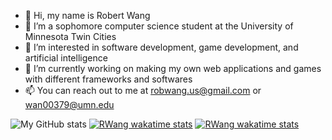 - 👋 Hi, my name is Robert Wang
- 🔭 I’m a sophomore computer science student at the University of Minnesota Twin Cities
- 👀 I’m interested in software development, game development, and artificial intelligence
- 🌱 I’m currently working on making my own web applications and games with different frameworks and softwares
- 📫 You can reach out to me at robwang.us@gmail.com or wan00379@umn.edu

![My GitHub stats](https://github-readme-stats.vercel.app/api?username=RWang-Dev&show_icons=true&theme=radical)
[![RWang wakatime stats](https://github-readme-stats.vercel.app/api/wakatime?username=RWang&show_icons=true&theme=radical)](https://github.com/anuraghazra/github-readme-stats)
[![RWang wakatime stats](https://github-readme-stats.vercel.app/api/wakatime?username=RWang&theme=radical)](https://github.com/anuraghazra/github-readme-stats)

<!---
RWang03/RWang03 is a ✨ special ✨ repository because its `README.md` (this file) appears on your GitHub profile.
You can click the Preview link to take a look at your changes.
--->
